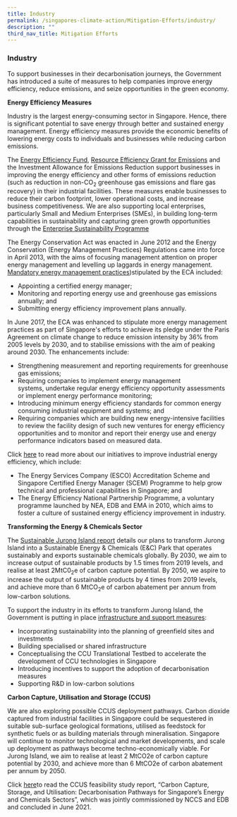 ```yaml
---
title: Industry
permalink: /singapores-climate-action/Mitigation-Efforts/industry/
description: ""
third_nav_title: Mitigation Efforts
---
```

### Industry

To support businesses in their decarbonisation journeys, the Government has introduced a suite of measures to help companies improve energy efficiency, reduce emissions, and seize opportunities in the green economy.

**Energy Efficiency Measures**

Industry is the largest energy-consuming sector in Singapore. Hence, there is significant potential to save energy through better and sustained energy management. Energy efficiency measures provide the economic benefits of lowering energy costs to individuals and businesses while reducing carbon emissions.

The [Energy Efficiency Fund](https://www.nea.gov.sg/programmes-grants/grants-and-awards/energy-efficiency-fund), [Resource Efficiency Grant for Emissions](https://www.edb.gov.sg/en/how-we-help/incentives-and-schemes.html) and the Investment Allowance for Emissions Reduction support businesses in improving the energy efficiency and other forms of emissions reduction (such as reduction in non-CO<sub>2</sub> greenhouse gas emissions and flare gas recovery) in their industrial facilities. These measures enable businesses to reduce their carbon footprint, lower operational costs, and increase business competitiveness. We are also supporting local enterprises, particularly Small and Medium Enterprises (SMEs), in building long-term capabilities in sustainability and capturing green growth opportunities through the [Enterprise Sustainability Programme](https://www.enterprisesg.gov.sg/non-financial-assistance/for-singapore-companies/sustainability/enterprise-sustainability-programme)

The Energy Conservation Act was enacted in June 2012 and the Energy Conservation (Energy Management Practices) Regulations came into force in April 2013, with the aims of focusing management attention on proper energy management and levelling up laggards in energy management. [Mandatory energy management practices](https://www.nea.gov.sg/our-services/climate-change-energy-efficiency/energy-efficiency/industrial-sector))stipulated by the ECA included:

* Appointing a certified energy manager;
* Monitoring and reporting energy use and greenhouse gas emissions annually; and
* Submitting energy efficiency improvement plans annually.

In June 2017, the ECA was enhanced to stipulate more energy management practices as part of Singapore's efforts to achieve its pledge under the Paris Agreement on climate change to reduce emission intensity by 36% from 2005 levels by 2030, and to stabilise emissions with the aim of peaking around 2030. The enhancements include:

* Strengthening measurement and reporting requirements for greenhouse gas emissions;
* Requiring companies to implement energy management systems, undertake regular energy efficiency opportunity assessments or implement energy performance monitoring;
* Introducing minimum energy efficiency standards for common energy consuming industrial equipment and systems; and
* Requiring companies which are building new energy-intensive facilities to review the facility design of such new ventures for energy efficiency opportunities and to monitor and report their energy use and energy performance indicators based on measured data.

Click [here](https://www.nea.gov.sg/our-services/climate-change-energy-efficiency/energy-efficiency/industrial-sector) to read more about our initiatives to improve industrial energy efficiency, which include:

* The Energy Services Company (ESCO) Accreditation Scheme and Singapore Certified Energy Manager (SCEM) Programme to help grow technical and professional capabilities in Singapore; and
* The Energy Efficiency National Partnership Programme, a voluntary programme launched by NEA, EDB and EMA in 2010, which aims to foster a culture of sustained energy efficiency improvement in industry.

**Transforming the Energy & Chemicals Sector**

The [Sustainable Jurong Island report](https://www.edb.gov.sg/en/about-edb/media-releases-publications/sustainable-jurong-island-edb-outlines-plans-to-transform-jurong-island-into-a-sustainability-showcase-for-energy-and-chemicals.html) details our plans to transform Jurong Island into a Sustainable Energy & Chemicals (E&C) Park that operates sustainably and exports sustainable chemicals globally. By 2030, we aim to increase output of sustainable products by 1.5 times from 2019 levels, and realise at least 2MtC0<sub>2</sub>e of carbon capture potential. By 2050, we aspire to increase the output of sustainable products by 4 times from 2019 levels, and achieve more than 6 MtCO<sub>2</sub>e of carbon abatement per annum from low-carbon solutions.

To support the industry in its efforts to transform Jurong Island, the Government is putting in place [infrastructure and support measures](/singapores-climate-action/overview/green-growth-opportunities):

* Incorporating sustainability into the planning of greenfield sites and investments
* Building specialised or shared infrastructure
* Conceptualising the CCU Translational Testbed to accelerate the development of CCU technologies in Singapore
* Introducing incentives to support the adoption of decarbonisation measures
* Supporting R&D in low-carbon solutions

**Carbon Capture, Utilisation and Storage (CCUS)**

We are also exploring possible CCUS deployment pathways. Carbon dioxide captured from industrial facilities in Singapore could be sequestered in suitable sub-surface geological formations, utilised as feedstock for synthetic fuels or as building materials through mineralisation. Singapore will continue to monitor technological and market developments, and scale up deployment as pathways become techno-economically viable. For Jurong Island, we aim to realise at least 2 MtCO2e of carbon capture potential by 2030, and achieve more than 6 MtCO2e of carbon abatement per annum by 2050.

Click [here](/singapores-climate-action/low-carbon-tech/ccus)to read the CCUS feasibility study report, “Carbon Capture, Storage, and Utilisation: Decarbonisation Pathways for Singapore’s Energy and Chemicals Sectors”, which was jointly commissioned by NCCS and EDB and concluded in June 2021.